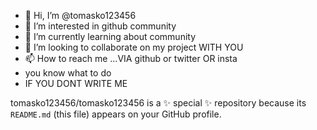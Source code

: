 - 👋 Hi, I’m @tomasko123456
- 👀 I’m interested in github community 
- 🌱 I’m currently learning about community
- 💞️ I’m looking to collaborate on my project WITH YOU 
- 📫 How to reach me ...VIA github or twitter OR insta
- you know what to do
- IF YOU DONT WRITE ME

tomasko123456/tomasko123456 is a ✨ special ✨ repository because its `README.md` (this file) appears on your GitHub profile.
